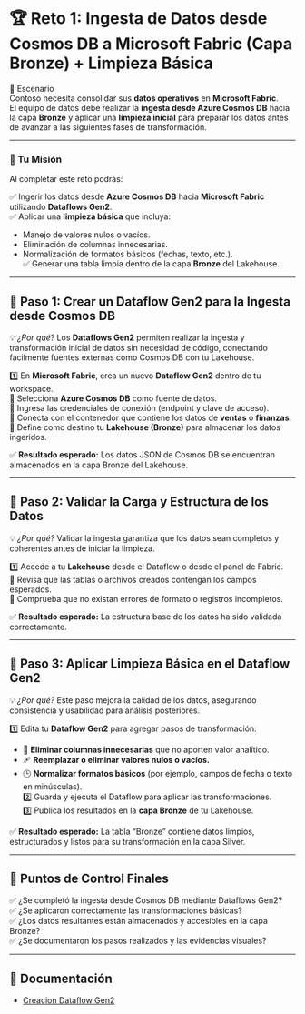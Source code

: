 # 🏆 Reto 1: Ingesta de Datos desde Cosmos DB a Microsoft Fabric (Capa Bronze) + Limpieza Básica  

📖 Escenario  
Contoso necesita consolidar sus **datos operativos** en **Microsoft Fabric**.  
El equipo de datos debe realizar la **ingesta desde Azure Cosmos DB** hacia la capa **Bronze** y aplicar una **limpieza inicial** para preparar los datos antes de avanzar a las siguientes fases de transformación.  

---

### 🎯 Tu Misión  
Al completar este reto podrás:  

✅ Ingerir los datos desde **Azure Cosmos DB** hacia **Microsoft Fabric** utilizando **Dataflows Gen2**.  
✅ Aplicar una **limpieza básica** que incluya:  
- Manejo de valores nulos o vacíos.  
- Eliminación de columnas innecesarias.  
- Normalización de formatos básicos (fechas, texto, etc.).  
✅ Generar una tabla limpia dentro de la capa **Bronze** del Lakehouse.  

---

## 🚀 Paso 1: Crear un Dataflow Gen2 para la Ingesta desde Cosmos DB  
💡 *¿Por qué?* Los **Dataflows Gen2** permiten realizar la ingesta y transformación inicial de datos sin necesidad de código, conectando fácilmente fuentes externas como Cosmos DB con tu Lakehouse.  

1️⃣ En **Microsoft Fabric**, crea un nuevo **Dataflow Gen2** dentro de tu workspace.  
🔹 Selecciona **Azure Cosmos DB** como fuente de datos.  
🔹 Ingresa las credenciales de conexión (endpoint y clave de acceso).  
🔹 Conecta con el contenedor que contiene los datos de **ventas** o **finanzas**.  
🔹 Define como destino tu **Lakehouse (Bronze)** para almacenar los datos ingeridos.  

✅ **Resultado esperado:** Los datos JSON de Cosmos DB se encuentran almacenados en la capa Bronze del Lakehouse.  

---

## 🚀 Paso 2: Validar la Carga y Estructura de los Datos  
💡 *¿Por qué?* Validar la ingesta garantiza que los datos sean completos y coherentes antes de iniciar la limpieza.  

1️⃣ Accede a tu **Lakehouse** desde el Dataflow o desde el panel de Fabric.  
🔹 Revisa que las tablas o archivos creados contengan los campos esperados.  
🔹 Comprueba que no existan errores de formato o registros incompletos.  

✅ **Resultado esperado:** La estructura base de los datos ha sido validada correctamente.  

---

## 🚀 Paso 3: Aplicar Limpieza Básica en el Dataflow Gen2  
💡 *¿Por qué?* Este paso mejora la calidad de los datos, asegurando consistencia y usabilidad para análisis posteriores.  

1️⃣ Edita tu **Dataflow Gen2** para agregar pasos de transformación:  
   - 🧹 **Eliminar columnas innecesarias** que no aporten valor analítico.  
   - 🩹 **Reemplazar o eliminar valores nulos o vacíos.**  
   - 🕒 **Normalizar formatos básicos** (por ejemplo, campos de fecha o texto en minúsculas).  
2️⃣ Guarda y ejecuta el Dataflow para aplicar las transformaciones.  
3️⃣ Publica los resultados en la **capa Bronze** de tu Lakehouse.  

✅ **Resultado esperado:** La tabla “Bronze” contiene datos limpios, estructurados y listos para su transformación en la capa Silver.  

---

## 🏁 Puntos de Control Finales  

✅ ¿Se completó la ingesta desde Cosmos DB mediante Dataflows Gen2?  
✅ ¿Se aplicaron correctamente las transformaciones básicas?  
✅ ¿Los datos resultantes están almacenados y accesibles en la capa Bronze?  
✅ ¿Se documentaron los pasos realizados y las evidencias visuales?  

---

## 📝 Documentación  


- [Creacion Dataflow Gen2](https://learn.microsoft.com/es-mx/fabric/data-factory/create-first-dataflow-gen2)



